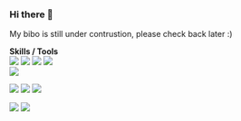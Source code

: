 ### Hi there 👋

My bibo is still under contrustion, please check back later :)

<!--
**ZhenglinPan/ZhenglinPan** is a ✨ _special_ ✨ repository because its `README.md` (this file) appears on your GitHub profile.

Here are some ideas to get you started:

- 🔭 I’m currently working on ...
- 🌱 I’m currently learning ...
- 👯 I’m looking to collaborate on ...
- 🤔 I’m looking for help with ...
- 💬 Ask me about ...
- 📫 How to reach me: ...
- 😄 Pronouns: ...
- ⚡ Fun fact: ...
-->



**Skills / Tools**  
[![](https://img.shields.io/badge/Python-f9c83c?style=flat-square&logo=python&logoColor=black)](https://www.python.org/)
[![](https://img.shields.io/badge/R-276DC3?style=flat-square&logo=r&logoColor=white)](https://www.r-project.org/)
[![](https://img.shields.io/badge/C%2B%2B-00599C?style=flat-square&logo=c%2B%2B&logoColor=white)]()
[![](https://img.shields.io/badge/C-00599C?style=flat-square&logo=c&logoColor=white)]()  
[![](https://img.shields.io/badge/Java-ED8B00?style=flat-square&logo=openjdk&logoColor=red)](https://www.java.com/)

[![](https://img.shields.io/badge/Linux-FCC624?style=flat-square&logo=linux&logoColor=black)](https://www.linuxfoundation.org/)
[![](https://img.shields.io/badge/GIT-E44C30?style=flat-square&logo=git&logoColor=white)](https://git-scm.com/)
[![](https://img.shields.io/badge/Ubuntu-E95420?style=flat-square&logo=ubuntu&logoColor=white)](https://ubuntu.com/)

[![](https://img.shields.io/badge/IDE-Visual%20Studio%20Code-blue?style=flat-square&logo=visual-studio-code&logoColor=ffffff)](https://code.visualstudio.com/)
[![](https://img.shields.io/badge/IDE-PyCharm-4dd37c.svg?&style=flat-square&logo=PyCharm&logoColor=f3ef4a)](https://www.jetbrains.com/pycharm/)  
